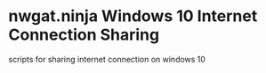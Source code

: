 # nwgat.ninja Windows 10 Internet Connection Sharing
scripts for sharing internet connection on windows 10
